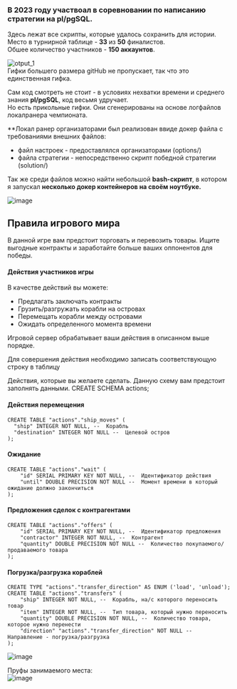 ### В **2023** году участвоал в соревновании по написанию стратегии на **pl/pgSQL**.  
Здесь лежат все скрипты, которые удалось сохранить для истории.  
Место в турнирной таблице - **33** из **50** финалистов.  
Обшее количество участников - **150 аккаунтов**.  

![otput_1](https://github.com/iisakov/seamanship_quality_loader/assets/59264679/e8c2c6d5-7502-4117-a4a3-4d2dd03e228d)  
Гифки большего размера gitHub не пропускает, так что это единственная гифка.


Сам код смотреть не стоит - в условиях нехватки времени и среднего знания **pl/pgSQL**, код весьмя удручает.  
Но есть прикольные гифки. Они сгенерированы на основе логфайлов локалранера чемпионата.  

**Локал ранер организаторами был реализован ввиде докер файла с требованиями внешних файлов:
  - файл настроек - предоставлялся организаторами (options/)
  - файла стратегии - непосредственно скрипт победной стратегии (solution/)
  
Так же среди файлов можно найти небольшой **bash-скрипт**, в котором я запускал **несколько докер контейнеров на своём ноутбуке.**  

![image](https://github.com/iisakov/seamanship_quality_loader/assets/59264679/e87ea96e-ac7a-473d-91c3-174799a378d8)  

## Правила игрового мира
В данной игре вам предстоит торговать и перевозить товары. Ищите выгодные контракты и заработайте больше ваших оппонентов для победы.

#### Действия участников игры
В качестве действий вы можете:

* Предлагать заключать контракты
* Грузить/разгружать корабли на островах
* Перемещать корабли между островами
* Ожидать определенного момента времени

Игровой сервер обрабатывает ваши действия в описанном выше порядке.

Для совершения действия необходимо записать соответствующую строку в таблицу 

Действия, которые вы желаете сделать. Данную схему вам предстоит заполнять данными.
CREATE SCHEMA actions;
#### Действия перемещения
```
CREATE TABLE "actions"."ship_moves" (
  "ship" INTEGER NOT NULL, --  Корабль
  "destination" INTEGER NOT NULL --  Целевой остров
);
```

#### Ожидание
```
CREATE TABLE "actions"."wait" (
    "id" SERIAL PRIMARY KEY NOT NULL, --  Идентификатор действия
    "until" DOUBLE PRECISION NOT NULL --  Момент времени в который ожидание должно закончиться
);
```

#### Предложения сделок с контрагентами
```
CREATE TABLE "actions"."offers" (
    "id" SERIAL PRIMARY KEY NOT NULL, --  Идентификатор предложения
    "contractor" INTEGER NOT NULL, --  Контрагент
    "quantity" DOUBLE PRECISION NOT NULL --  Количество покупаемого/продаваемого товара
);
```

#### Погрузка/разгрузка кораблей
```
CREATE TYPE "actions"."transfer_direction" AS ENUM ('load', 'unload');
CREATE TABLE "actions"."transfers" (
    "ship" INTEGER NOT NULL, --  Корабль, на/с которого переносить товар
    "item" INTEGER NOT NULL, --  Тип товара, который нужно переносить
    "quantity" DOUBLE PRECISION NOT NULL, --  Количество товара, которое нужно перенести
    "direction" "actions"."transfer_direction" NOT NULL --  Направление - погрузка/разгрузка
);
```



![image](https://github.com/iisakov/seamanship_quality_loader/assets/59264679/4a845bf6-bd8b-44d1-9550-eb1e5cd1f6f7)  

Пруфы занимаемого места:  
![image](https://github.com/iisakov/seamanship_quality_loader/assets/59264679/c926ce4b-c747-406d-be40-3bdae0a901f4)  

